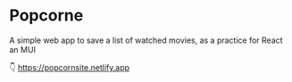# Popcorne

A simple web app to save a list of watched movies, as a practice for React an MUI

👇
https://popcornsite.netlify.app
